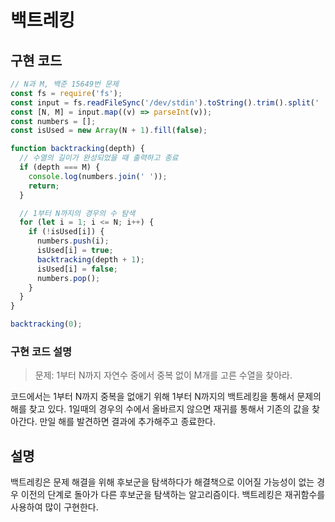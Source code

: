 # 백트레킹
## 구현 코드
```js
// N과 M, 백준 15649번 문제 
const fs = require('fs');
const input = fs.readFileSync('/dev/stdin').toString().trim().split(' ');
const [N, M] = input.map((v) => parseInt(v));
const numbers = [];
const isUsed = new Array(N + 1).fill(false);

function backtracking(depth) {
  // 수열의 길이가 완성되었을 때 출력하고 종료
  if (depth === M) {
    console.log(numbers.join(' '));
    return;
  }

  // 1부터 N까지의 경우의 수 탐색
  for (let i = 1; i <= N; i++) {
    if (!isUsed[i]) {
      numbers.push(i);
      isUsed[i] = true;
      backtracking(depth + 1);
      isUsed[i] = false;
      numbers.pop();
    }
  }
}

backtracking(0);
```
### 구현 코드 설명

> 문제: 1부터 N까지 자연수 중에서 중복 없이 M개를 고른 수열을 찾아라.

코드에서는 1부터 N까지 중복을 없애기 위해 1부터 N까지의 백트레킹을 통해서 문제의 해를 찾고 있다. 1일때의 경우의 수에서 올바르지 않으면 재귀를 통해서 기존의 값을 찾아간다. 만일 해를 발견하면 결과에 추가해주고 종료한다. 


## 설명
백트레킹은 문제 해결을 위해 후보군을 탐색하다가 해결책으로 이어질 가능성이 없는 경우 이전의 단계로 돌아가 다른 후보군을 탐색하는 알고리즘이다. 
백트레킹은 재귀함수를 사용하여 많이 구현한다. 